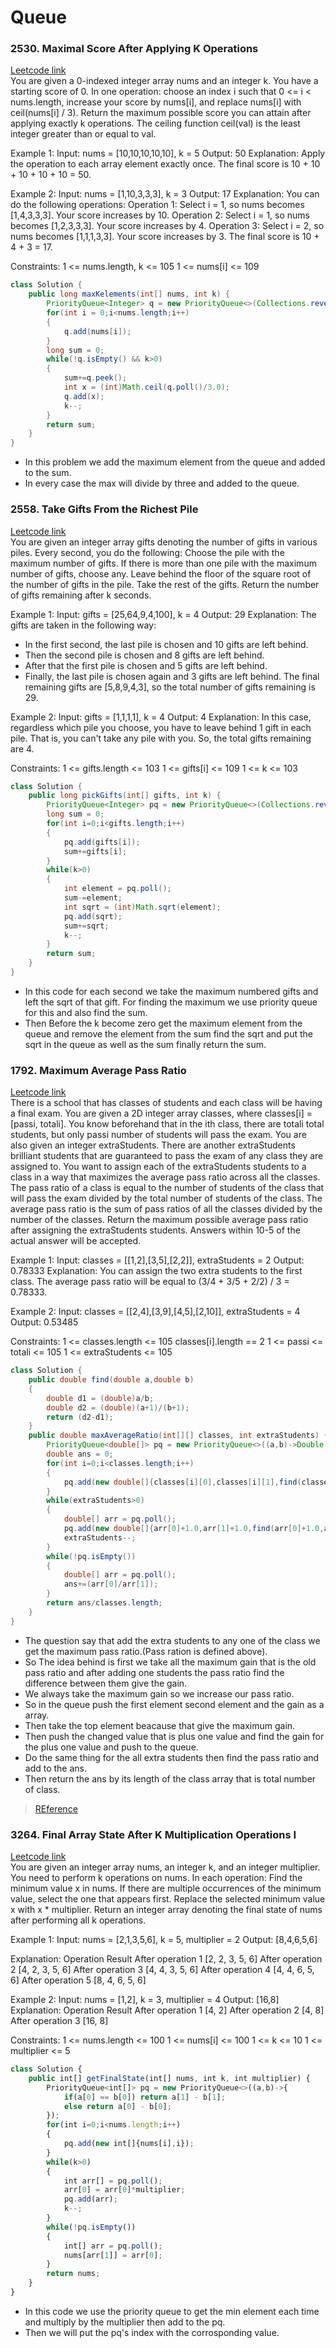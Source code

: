 # Queue
### 2530. Maximal Score After Applying K Operations
[Leetcode link](https://leetcode.com/problems/maximal-score-after-applying-k-operations/description/?envType=daily-question&envId=2024-10-14)
<br>
You are given a 0-indexed integer array nums and an integer k. You have a starting score of 0. In one operation: choose an index i such that 0 <= i < nums.length, increase your score by nums[i], and replace nums[i] with ceil(nums[i] / 3).
Return the maximum possible score you can attain after applying exactly k operations. The ceiling function ceil(val) is the least integer greater than or equal to val.

Example 1:
Input: nums = [10,10,10,10,10], k = 5
Output: 50
Explanation: Apply the operation to each array element exactly once. The final score is 10 + 10 + 10 + 10 + 10 = 50.

Example 2:
Input: nums = [1,10,3,3,3], k = 3
Output: 17
Explanation: You can do the following operations:
Operation 1: Select i = 1, so nums becomes [1,4,3,3,3]. Your score increases by 10.
Operation 2: Select i = 1, so nums becomes [1,2,3,3,3]. Your score increases by 4.
Operation 3: Select i = 2, so nums becomes [1,1,1,3,3]. Your score increases by 3.
The final score is 10 + 4 + 3 = 17.

Constraints:
1 <= nums.length, k <= 105
1 <= nums[i] <= 109

```java
class Solution {
    public long maxKelements(int[] nums, int k) {
        PriorityQueue<Integer> q = new PriorityQueue<>(Collections.reverseOrder());
        for(int i = 0;i<nums.length;i++)
        {
            q.add(nums[i]);
        }
        long sum = 0;
        while(!q.isEmpty() && k>0)
        {
            sum+=q.peek();
            int x = (int)Math.ceil(q.poll()/3.0);
            q.add(x);
            k--;
        }
        return sum;
    }
}
```
- In this problem we add the maximum element from the queue and added to the sum.
- In every case the max will divide by three and added to the queue.
### 2558. Take Gifts From the Richest Pile
[Leetcode link](https://leetcode.com/problems/take-gifts-from-the-richest-pile/?envType=daily-question&envId=2024-12-12)
<br>
You are given an integer array gifts denoting the number of gifts in various piles. Every second, you do the following: Choose the pile with the maximum number of gifts. If there is more than one pile with the maximum number of gifts, choose any. Leave behind the floor of the square root of the number of gifts in the pile. Take the rest of the gifts. Return the number of gifts remaining after k seconds.

Example 1:
Input: gifts = [25,64,9,4,100], k = 4
Output: 29
Explanation: 
The gifts are taken in the following way:
- In the first second, the last pile is chosen and 10 gifts are left behind.
- Then the second pile is chosen and 8 gifts are left behind.
- After that the first pile is chosen and 5 gifts are left behind.
- Finally, the last pile is chosen again and 3 gifts are left behind.
The final remaining gifts are [5,8,9,4,3], so the total number of gifts remaining is 29.

Example 2:
Input: gifts = [1,1,1,1], k = 4
Output: 4
Explanation: 
In this case, regardless which pile you choose, you have to leave behind 1 gift in each pile. 
That is, you can't take any pile with you. 
So, the total gifts remaining are 4.

Constraints:
1 <= gifts.length <= 103
1 <= gifts[i] <= 109
1 <= k <= 103

```java
class Solution {
    public long pickGifts(int[] gifts, int k) {
        PriorityQueue<Integer> pq = new PriorityQueue<>(Collections.reverseOrder());
        long sum = 0;
        for(int i=0;i<gifts.length;i++)
        {
            pq.add(gifts[i]);
            sum+=gifts[i];
        }
        while(k>0)
        {
            int element = pq.poll();
            sum-=element;
            int sqrt = (int)Math.sqrt(element);
            pq.add(sqrt);
            sum+=sqrt;
            k--;
        }
        return sum;
    }
}
```
- In this code for each second we take the maximum numbered gifts and left the sqrt of that gift. For finding the maximum we use priority queue for this and also find the sum.
- Then Before the k become zero get the maximum element from the queue and remove the element from the sum find the sqrt and put the sqrt in the queue as well as the sum finally return the sum.
### 1792. Maximum Average Pass Ratio
[Leetcode link](https://leetcode.com/problems/maximum-average-pass-ratio/?envType=daily-question&envId=2024-12-15)
<br>
There is a school that has classes of students and each class will be having a final exam. You are given a 2D integer array classes, where classes[i] = [passi, totali]. You know beforehand that in the ith class, there are totali total students, but only passi number of students will pass the exam. You are also given an integer extraStudents. There are another extraStudents brilliant students that are guaranteed to pass the exam of any class they are assigned to. You want to assign each of the extraStudents students to a class in a way that maximizes the average pass ratio across all the classes. The pass ratio of a class is equal to the number of students of the class that will pass the exam divided by the total number of students of the class. The average pass ratio is the sum of pass ratios of all the classes divided by the number of the classes. Return the maximum possible average pass ratio after assigning the extraStudents students. Answers within 10-5 of the actual answer will be accepted.

Example 1:
Input: classes = [[1,2],[3,5],[2,2]], extraStudents = 2
Output: 0.78333
Explanation: You can assign the two extra students to the first class. The average pass ratio will be equal to (3/4 + 3/5 + 2/2) / 3 = 0.78333.

Example 2:
Input: classes = [[2,4],[3,9],[4,5],[2,10]], extraStudents = 4
Output: 0.53485

Constraints:
1 <= classes.length <= 105
classes[i].length == 2
1 <= passi <= totali <= 105
1 <= extraStudents <= 105

```java
class Solution {
    public double find(double a,double b)
    {
        double d1 = (double)a/b;
        double d2 = (double)(a+1)/(b+1);
        return (d2-d1);
    }
    public double maxAverageRatio(int[][] classes, int extraStudents) {
        PriorityQueue<double[]> pq = new PriorityQueue<>((a,b)->Double.compare(b[2],a[2]));
        double ans = 0;
        for(int i=0;i<classes.length;i++)
        {
            pq.add(new double[]{classes[i][0],classes[i][1],find(classes[i][0],classes[i][1])});
        }
        while(extraStudents>0)
        {
            double[] arr = pq.poll();
            pq.add(new double[]{arr[0]+1.0,arr[1]+1.0,find(arr[0]+1.0,arr[1]+1.0)});
            extraStudents--;
        } 
        while(!pq.isEmpty())
        {
            double[] arr = pq.poll();
            ans+=(arr[0]/arr[1]);
        }
        return ans/classes.length;
    }
}
```
- The question say that add the extra students to any one of the class we get the maximum pass ratio.(Pass ration is defined above).
- So The idea behind is first we take all the maximum gain that is the old pass ratio and after adding one students the pass ratio find the difference between them give the gain.
- We always take the maximum gain so we increase our pass ratio.
- So in the queue push the first element second element and the gain as a array.
- Then take the top element beacause that give the maximum gain.
- Then push the changed value that is plus one value and find the gain for the plus one value and push to the queue.
- Do the same thing for the all extra students then find the pass ratio and add to the ans.
- Then return the ans by its length of the class array that is total number of class.
> [REference](https://www.youtube.com/watch?v=Oxry5tB0UQM)
### 3264. Final Array State After K Multiplication Operations I
[Leetcode link](https://leetcode.com/problems/final-array-state-after-k-multiplication-operations-i/?envType=daily-question&envId=2024-12-16)
<br>
You are given an integer array nums, an integer k, and an integer multiplier. You need to perform k operations on nums. In each operation: Find the minimum value x in nums. If there are multiple occurrences of the minimum value, select the one that appears first. Replace the selected minimum value x with x * multiplier. Return an integer array denoting the final state of nums after performing all k operations.

Example 1:
Input: nums = [2,1,3,5,6], k = 5, multiplier = 2
Output: [8,4,6,5,6]

Explanation:
Operation	Result
After operation 1	[2, 2, 3, 5, 6]
After operation 2	[4, 2, 3, 5, 6]
After operation 3	[4, 4, 3, 5, 6]
After operation 4	[4, 4, 6, 5, 6]
After operation 5	[8, 4, 6, 5, 6]

Example 2:
Input: nums = [1,2], k = 3, multiplier = 4
Output: [16,8]
Explanation:
Operation	Result
After operation 1	[4, 2]
After operation 2	[4, 8]
After operation 3	[16, 8]

Constraints:
1 <= nums.length <= 100
1 <= nums[i] <= 100
1 <= k <= 10
1 <= multiplier <= 5

```js
class Solution {
    public int[] getFinalState(int[] nums, int k, int multiplier) {
        PriorityQueue<int[]> pq = new PriorityQueue<>((a,b)->{
            if(a[0] == b[0]) return a[1] - b[1];
            else return a[0] - b[0];
        });
        for(int i=0;i<nums.length;i++)
        {
            pq.add(new int[]{nums[i],i});
        }
        while(k>0)
        {
            int arr[] = pq.poll();
            arr[0] = arr[0]*multiplier;
            pq.add(arr);
            k--;
        }
        while(!pq.isEmpty())
        {
            int[] arr = pq.poll();
            nums[arr[1]] = arr[0];
        }
        return nums;
    }
}
```
- In this code we use the priority queue to get the min element each time and multiply by the multiplier then add to the pq.
- Then we will put the pq's index with the corrosponding value.
